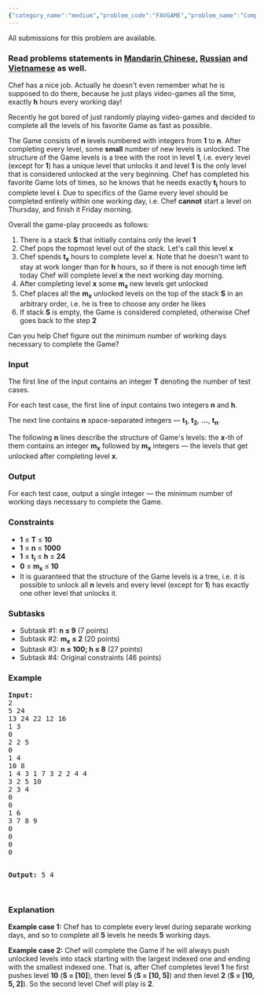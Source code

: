 ```yaml
---
{"category_name":"medium","problem_code":"FAVGAME","problem_name":"Completing favorite game","languages_supported":{"0":"ADA","1":"ASM","2":"BASH","3":"BF","4":"C","5":"C99 strict","6":"CAML","7":"CLOJ","8":"CLPS","9":"CPP 4.3.2","10":"CPP 4.9.2","11":"CPP14","12":"CS2","13":"D","14":"ERL","15":"FORT","16":"FS","17":"GO","18":"HASK","19":"ICK","20":"ICON","21":"JAVA","22":"JS","23":"LISP clisp","24":"LISP sbcl","25":"LUA","26":"NEM","27":"NICE","28":"NODEJS","29":"PAS fpc","30":"PAS gpc","31":"PERL","32":"PERL6","33":"PHP","34":"PIKE","35":"PRLG","36":"PYPY","37":"PYTH","38":"PYTH 3.4","39":"RUBY","40":"SCALA","41":"SCM chicken","42":"SCM guile","43":"SCM qobi","44":"ST","45":"TCL","46":"TEXT","47":"WSPC"},"max_timelimit":1,"source_sizelimit":50000,"problem_author":"alex_2oo8","problem_tester":"xcwgf666","date_added":"26-08-2016","tags":{"0":"alex_2oo8","1":"dfs","2":"dp","3":"dynamic","4":"march17","5":"medium","6":"tree"},"editorial_url":"https://discuss.codechef.com/problems/FAVGAME","time":{"view_start_date":1489397400,"submit_start_date":1489397400,"visible_start_date":1489397400,"end_date":1735669800},"layout":"problem"}
---
```

<span class="solution-visible-txt">All submissions for this problem are available.</span><h3> Read problems statements in <a target="_blank" href="http://www.codechef.com/download/translated/MARCH17/mandarin/FAVGAME.pdf?v=1">Mandarin Chinese</a>, <a target="_blank" href="http://www.codechef.com/download/translated/MARCH17/russian/FAVGAME.pdf?v=1">Russian</a> and <a target="_blank" href="http://www.codechef.com/download/translated/MARCH17/vietnamese/FAVGAME.pdf?v=1">Vietnamese</a> as well.</h3>

<p>Chef has a nice job. Actually he doesn't even remember what he is supposed to do there, because he just plays video-games all the time, exactly <b>h</b> hours every working day!</p>

<p>Recently he got bored of just randomly playing video-games and decided to complete all the levels of his favorite Game as fast as possible.</p>

<p>The Game consists of <b>n</b> levels numbered with integers from <b>1</b> to <b>n</b>. After completing every level, some <b>small</b> number of new levels is unlocked. The structure of the Game levels is a tree with the root in level <b>1</b>, i.e. every level (except for <b>1</b>) has a unique level that unlocks it and level <b>1</b> is the only level that is considered unlocked at the very beginning. Chef has completed his favorite Game lots of times, so he knows that he needs exactly <b>t<sub>i</sub></b> hours to complete level <b>i</b>. Due to specifics of the Game every level should be completed entirely within one working day, i.e. Chef <b>cannot</b> start a level on Thursday, and finish it Friday morning.</p>

<p>Overall the game-play proceeds as follows:</p>
<ol>
    <li>There is a stack <b>S</b> that initially contains only the level <b>1</b></li>
    <li>Chef pops the topmost level out of the stack. Let's call this level <b>x</b></li>
    <li>Chef spends <b>t<sub>x</sub></b> hours to complete level <b>x</b>. Note that he doesn't want to stay at work longer than for <b>h</b> hours, so if there is not enough time left today Chef will complete level <b>x</b> the next working day morning.</li>
    <li>After completing level <b>x</b> some <b>m<sub>x</sub></b> new levels get unlocked</li>
    <li>Chef places all the <b>m<sub>x</sub></b> unlocked levels on the top of the stack <b>S</b> in an arbitrary order, i.e. he is free to choose any order he likes</li>
    <li>If stack <b>S</b> is empty, the Game is considered completed, otherwise Chef goes back to the step <b>2</b></li>
</ol>

<p>Can you help Chef figure out the minimum number of working days necessary to complete the Game?</p>

<h3>Input</h3>
<p>The first line of the input contains an integer <b>T</b> denoting the number of test cases. </p>

<p>For each test case, the first line of input contains two integers <b>n</b> and <b>h</b>. </p>

<p>The next line contains <b>n</b> space-separated integers ― <b>t<sub>1</sub></b>, <b>t<sub>2</sub></b>, <b>...</b>, <b>t<sub>n</sub></b>.</p>

<p>The following <b>n</b> lines describe the structure of Game's levels: the <b>x</b>-th of them contains an integer <b>m<sub>x</sub></b> followed by <b>m<sub>x</sub></b> integers ― the levels that get unlocked after completing level <b>x</b>.</p>

<h3>Output</h3>
<p>For each test case, output a single integer ― the minimum number of working days necessary to complete the Game.</p>

<h3>Constraints</h3>
<p>
<ul>
    <li><b>1</b> ≤ <b>T</b> ≤ <b>10</b></li>
    <li><b>1</b> ≤ <b>n</b> ≤ <b>1000</b></li>
    <li><b>1</b> ≤ <b>t<sub>i</sub></b> ≤ <b>h</b> ≤ <b>24</b></li>
    <li><b>0</b> ≤ <b>m<sub>x</sub></b> ≤ <b>10</b></li>
    <li> It is guaranteed that the structure of the Game levels is a tree, i.e. it is possible to unlock all <b>n</b> levels and every level (except for <b>1</b>) has exactly one other level that unlocks it.</li>
</ul>
</p>

<h3>Subtasks</h3>
<ul>
    <li>Subtask #1: <b>n ≤ 9</b> (7 points)</li>
    <li>Subtask #2: <b>m<sub>x</sub> ≤ 2</b> (20 points)</li>
    <li>Subtask #3: <b>n ≤ 100; h ≤ 8</b> (27 points)</li>
    <li>Subtask #4: Original constraints (46 points)</li>
</ul>

<h3>Example</h3>
<pre><b>Input:</b>
<tt>2
5 24
13 24 22 12 16
1 3
0
2 2 5
0
1 4
10 8
1 4 3 1 7 3 2 2 4 4
3 2 5 10
2 3 4
0
0
1 6
3 7 8 9
0
0
0
0</tt>

<b>Output:</b>
<tt>5
4</tt>

</pre>
<h3>Explanation</h3>
<p><b>Example case 1:</b> Chef has to complete every level during separate working days, and so to complete all <b>5</b> levels he needs <b>5</b> working days.
</p>
<p>
<b>Example case 2:</b> Chef will complete the Game if he will always push unlocked levels into stack starting with the largest indexed one and ending with the smallest indexed one. That is, after Chef completes level <b>1</b> he first pushes level <b>10</b> (<b>S = [10]</b>), then level <b>5</b> (<b>S = [10, 5]</b>) and then level <b>2</b> (<b>S = [10, 5, 2]</b>). So the second level Chef will play is <b>2</b>.
</p>
